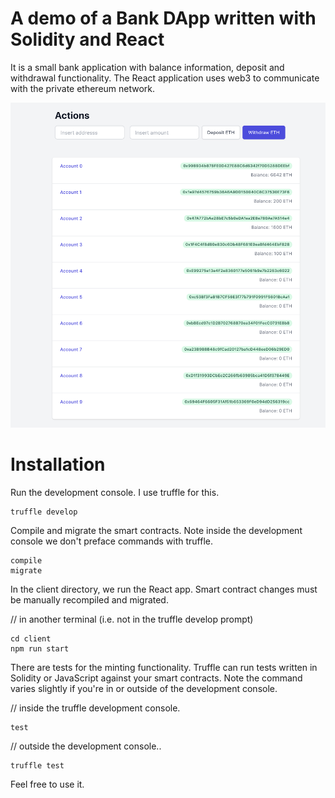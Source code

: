 # A demo of a Bank DApp written with Solidity and React
It is a small bank application with balance information, deposit and withdrawal functionality.
The React application uses web3 to communicate with the private ethereum network.

![DApp image](images/dapp_demo.png)

# Installation 
Run the development console. I use truffle for this.
```
truffle develop
```

Compile and migrate the smart contracts. Note inside the development console we don't preface commands with truffle.
```
compile
migrate
```
In the client directory, we run the React app. Smart contract changes must be manually recompiled and migrated.

// in another terminal (i.e. not in the truffle develop prompt)
```
cd client
npm run start
```
There are tests for the minting functionality. Truffle can run tests written in Solidity or JavaScript against your smart contracts. Note the command varies slightly if you're in or outside of the development console.

// inside the truffle development console.
```
test
```

// outside the development console..
```
truffle test
```

Feel free to use it.
